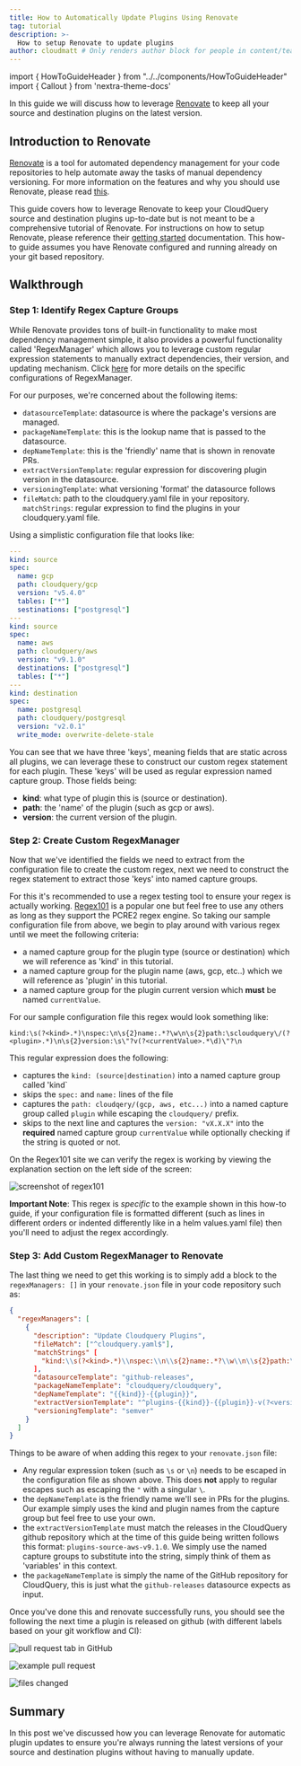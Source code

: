 ```yaml
---
title: How to Automatically Update Plugins Using Renovate
tag: tutorial
description: >-
  How to setup Renovate to update plugins
author: cloudmatt # Only renders author block for people in content/team.ts
---
```


import { HowToGuideHeader } from "../../components/HowToGuideHeader"
import { Callout } from 'nextra-theme-docs'

<HowToGuideHeader/>

In this guide we will discuss how to leverage [Renovate](https://github.com/renovatebot/renovate) to keep all your source and destination plugins on the latest version.

## Introduction to Renovate

[Renovate](https://github.com/renovatebot/renovate) is a tool for automated dependency management for your code repositories to help automate away the tasks of manual dependency versioning. For more information on the features and why you should use Renovate, please read [this](https://github.com/renovatebot/renovate#why-use-renovate).

This guide covers how to leverage Renovate to keep your CloudQuery source and destination plugins up-to-date but is not meant to be a comprehensive tutorial of Renovate. For instructions on how to setup Renovate, please reference their [getting started](https://docs.renovatebot.com/getting-started/running/) documentation. This how-to guide assumes you have Renovate configured and running already on your git based repository.

## Walkthrough

### Step 1: Identify Regex Capture Groups

While Renovate provides tons of built-in functionality to make most dependency management simple, it also provides a powerful functionality called 'RegexManager' which allows you to leverage custom regular expression statements to manually extract dependencies, their version, and updating mechanism. Click [here](https://docs.renovatebot.com/modules/manager/regex/) for more details on the specific configurations of RegexManager.

For our purposes, we're concerned about the following items:
- `datasourceTemplate`: datasource is where the package's versions are managed.
- `packageNameTemplate`:  this is the lookup name that is passed to the datasource.
- `depNameTemplate`: this is the 'friendly' name that is shown in renovate PRs.
- `extractVersionTemplate`: regular expression for discovering plugin version in the datasource.
- `versioningTemplate`: what versioning 'format' the datasource follows
- `fileMatch`: path to the cloudquery.yaml file in your repository.
  `matchStrings`: regular expression to find the plugins in your cloudquery.yaml file.

Using a simplistic configuration file that looks like:

```yaml copy
---
kind: source
spec:
  name: gcp
  path: cloudquery/gcp
  version: "v5.4.0"
  tables: ["*"]
  sestinations: ["postgresql"]
---
kind: source
spec:
  name: aws
  path: cloudquery/aws
  version: "v9.1.0"
  destinations: ["postgresql"]
  tables: ["*"]
---
kind: destination
spec:
  name: postgresql
  path: cloudquery/postgresql
  version: "v2.0.1"
  write_mode: overwrite-delete-stale
``` 

You can see that we have three 'keys', meaning fields that are static across all plugins, we can leverage these to construct our custom regex statement for each plugin. These 'keys' will be used as regular expression named capture group. Those fields being:

- **kind**: what type of plugin this is (source or destination).
- **path**: the 'name' of the plugin (such as gcp or aws).
- **version**: the current version of the plugin.

### Step 2: Create Custom RegexManager

Now that we've identified the fields we need to extract from the configuration file to create the custom regex, next we need to construct the regex statement to extract those 'keys' into named capture groups.

For this it's recommended to use a regex testing tool to ensure your regex is actually working. [Regex101](https://regex101.com/) is a popular one but feel free to use any others as long as they support the PCRE2 regex engine. So taking our sample configuration file from above, we begin to play around with various regex until we meet the following criteria:

- a named capture group for the plugin type (source or destination) which we will reference as 'kind' in this tutorial.
- a named capture group for the plugin name (aws, gcp, etc..) which we will reference as 'plugin' in this tutorial.
- a named capture group for the plugin current version which **must** be named `currentValue`.

For our sample configuration file this regex would look something like:

```shell copy
kind:\s(?<kind>.*)\nspec:\n\s{2}name:.*?\w\n\s{2}path:\scloudquery\/(?<plugin>.*)\n\s{2}version:\s\"?v(?<currentValue>.*\d)\"?\n
```
This regular expression does the following:
- captures the `kind: (source|destination)` into a named capture group called 'kind`
- skips the `spec:` and `name:` lines of the file
- captures the `path: cloudqery/(gcp, aws, etc...)` into a named capture group called `plugin` while escaping the `cloudquery/` prefix.
- skips to the next line and captures the `version: "vX.X.X"` into the **required** named capture group `currentValue` while optionally checking if the string is quoted or not.


On the Regex101 site we can verify the regex is working by viewing the explanation section on the left side of the screen:

![screenshot of regex101](/images/blog/manage-plugins-with-renovate/renovate-howto-regex101.png)

**Important Note**: This regex is _specific_ to the example shown in this how-to guide, if your configuration file is formatted different (such as lines in different orders or indented differently like in a helm values.yaml file) then you'll need to adjust the regex accordingly.

### Step 3: Add Custom RegexManager to Renovate

The last thing we need to get this working is to simply add a block to the `regexManagers: []` in your `renovate.json` file in your code repository such as:

```json copy
{
  "regexManagers": [
    {
      "description": "Update Cloudquery Plugins",
      "fileMatch": ["^cloudquery.yaml$"],
      "matchStrings" [
        "kind:\\s(?<kind>.*)\\nspec:\\n\\s{2}name:.*?\\w\\n\\s{2}path:\\scloudquery\/(?<plugin>.*)\\n\\s{2}version:\\s\"?v(?<currentValue>.*\\d)\"?\\n"
      ],
      "datasourceTemplate": "github-releases",
      "packageNameTemplate": "cloudquery/cloudquery",
      "depNameTemplate": "{{kind}}-{{plugin}}",
      "extractVersionTemplate": "^plugins-{{kind}}-{{plugin}}-v(?<version>.*)$",
      "versioningTemplate": "semver"
    }
  ]
}
```

Things to be aware of when adding this regex to your `renovate.json` file:
- Any regular expression token (such as `\s` or `\n`) needs to be escaped in the configuration file as shown above. This does **not** apply to regular escapes such as escaping the `"` with a singular `\`.
- the `depNameTemplate` is the friendly name we'll see in PRs for the plugins. Our example simply uses the kind and plugin names from the capture group but feel free to use your own.
- the `extractVersionTemplate` must match the releases in the CloudQuery github repository which at the time of this guide being written follows this format: `plugins-source-aws-v9.1.0`. We simply use the named capture groups to substitute into the string, simply think of them as 'variables' in this context.
- the `packageNameTemplate` is simply the name of the GitHub repository for CloudQuery, this is just what the `github-releases` datasource expects as input.

Once you've done this and renovate successfully runs, you should see the following the next time a plugin is released on github (with different labels based on your git workflow and CI):

![pull request tab in GitHub](/images/blog/manage-plugins-with-renovate/renovate-pr-page.png)

![example pull request](/images/blog/manage-plugins-with-renovate/renovate-pr-example.png)

![files changed](/images/blog/manage-plugins-with-renovate/renovate-pr-changedfiles.png)

## Summary

In this post we've discussed how you can leverage Renovate for automatic plugin updates to ensure you're always running the latest versions of your source and destination plugins without having to manually update.